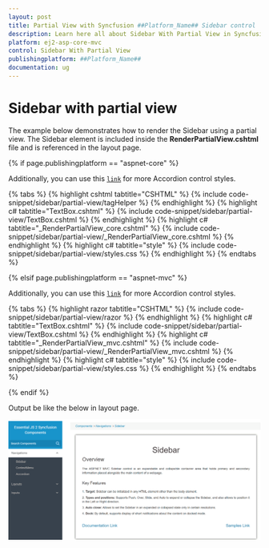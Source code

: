 ```yaml
---
layout: post
title: Partial View with Syncfusion ##Platform_Name## Sidebar control
description: Learn here all about Sidebar With Partial View in Syncfusion ##Platform_Name## Sidebar control of Syncfusion Essential JS 2 and more.
platform: ej2-asp-core-mvc
control: Sidebar With Partial View
publishingplatform: ##Platform_Name##
documentation: ug
---
```



# Sidebar with partial view

The example below demonstrates how to render the Sidebar using a partial view. The Sidebar element is included inside the **RenderPartialView.cshtml** file and is referenced in the layout page.

{% if page.publishingplatform == "aspnet-core" %}

Additionally, you can use this [`link`](https://ej2.syncfusion.com/aspnetcore/documentation/accordion/style) for more Accordion control styles.

{% tabs %}
{% highlight cshtml tabtitle="CSHTML" %}
{% include code-snippet/sidebar/partial-view/tagHelper %}
{% endhighlight %}
{% highlight c# tabtitle="TextBox.cshtml" %}
{% include code-snippet/sidebar/partial-view/TextBox.cshtml %}
{% endhighlight %}
{% highlight c# tabtitle="_RenderPartialView_core.cshtml" %}
{% include code-snippet/sidebar/partial-view/_RenderPartialView_core.cshtml %}
{% endhighlight %}
{% highlight c# tabtitle="style" %}
{% include code-snippet/sidebar/partial-view/styles.css %}
{% endhighlight %}
{% endtabs %}

{% elsif page.publishingplatform == "aspnet-mvc" %}

Additionally, you can use this [`link`](https://ej2.syncfusion.com/aspnetmvc/documentation/accordion/style) for more Accordion control styles.

{% tabs %}
{% highlight razor tabtitle="CSHTML" %}
{% include code-snippet/sidebar/partial-view/razor %}
{% endhighlight %}
{% highlight c# tabtitle="TextBox.cshtml" %}
{% include code-snippet/sidebar/partial-view/TextBox.cshtml %}
{% endhighlight %}
{% highlight c# tabtitle="_RenderPartialView_mvc.cshtml" %}
{% include code-snippet/sidebar/partial-view/_RenderPartialView_mvc.cshtml %}
{% endhighlight %}
{% highlight c# tabtitle="style" %}
{% include code-snippet/sidebar/partial-view/styles.css %}
{% endhighlight %}
{% endtabs %}

{% endif %}



Output be like the below in layout page.

![Sidebar Sample](../images/layout_page.png)
